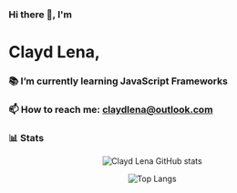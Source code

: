 ### Hi there 👋, I'm
# Clayd Lena,
### 📚 I’m currently learning JavaScript Frameworks
### 📫 How to reach me: claydlena@outlook.com


### 📊 Stats 
<div align="center">

![Clayd Lena GitHub stats](https://github-profile-summary-cards.vercel.app/api/cards/repos-per-language?username=ClaydLena&theme=github_dark)

![Top Langs](https://github-readme-stats.vercel.app/api/top-langs/?username=ClaydLena&langs_count=10&show_icons=true&theme=github_dark&layout=compact)

</div>
